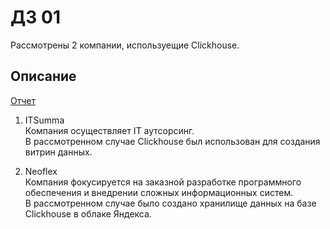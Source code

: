 # ДЗ 01

Рассмотрены 2 компании, используещие Clickhouse.


## Описание

[Отчет](https://github.com/oslavgorod/Clickhouse-2024/blob/main/DZ01/%D0%94%D0%9701.pdf)

1. ITSumma  
Компания осуществляет IT аутсорсинг.  
В рассмотренном случае Clickhouse был использован для создания витрин данных.

2. Neoflex  
Компания фокусируется на заказной разработке программного обеспечения и внедрении сложных информационных систем.  
В рассмотренном случае было создано хранилище данных на базе Clickhouse в облаке Яндекса.
